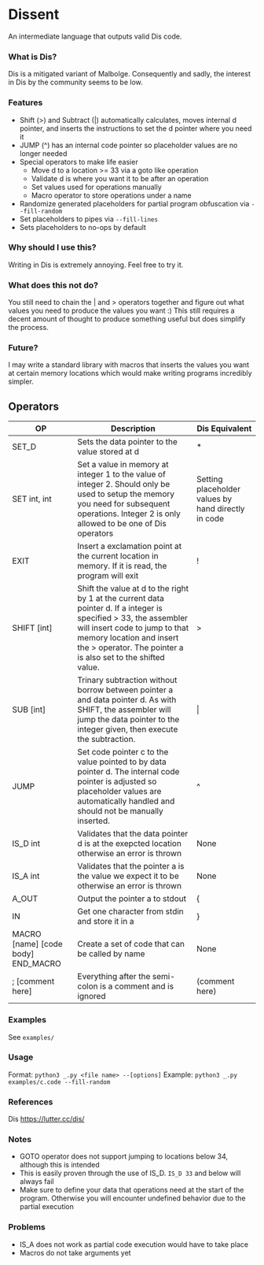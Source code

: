 # Dissent

An intermediate language that outputs valid Dis code.  

### What is Dis?
Dis is a mitigated variant of Malbolge. Consequently and sadly, the interest in Dis by the community seems to be low.

### Features
- Shift (>) and Subtract (|) automatically calculates, moves internal d pointer, and inserts the instructions to set the d pointer where you need it
- JUMP (^) has an internal code pointer so placeholder values are no longer needed
- Special operators to make life easier
  - Move d to a location >= 33 via a goto like operation
  - Validate d is where you want it to be after an operation
  - Set values used for operations manually
  - Macro operator to store operations under a name
- Randomize generated placeholders for partial program obfuscation via `--fill-random`
- Set placeholders to pipes via `--fill-lines`
- Sets placeholders to no-ops by default

### Why should I use this?
Writing in Dis is extremely annoying. Feel free to try it.

### What does this not do?
You still need to chain the | and > operators together and figure out what values you need to produce the values you want :) This still requires a decent amount of thought to produce something useful but does simplify the process. 

### Future?
I may write a standard library with macros that inserts the values you want at certain memory locations which would make writing programs incredibly simpler. 

## Operators 

|  OP | Description | Dis Equivalent  | 
| ------------ | ------------ | ------------ |
|   SET_D | Sets the data pointer to the value stored at d  | *  |
|  SET int, int | Set a value in memory at integer 1 to the value of integer 2. Should only be used to setup the memory you need for subsequent operations. Integer 2 is only allowed to be one of Dis operators  | Setting placeholder values by hand  directly in code|
|  EXIT |  Insert a exclamation point at the current location in memory. If it is read, the program will exit  | !  |
| SHIFT [int]  |  Shift the value at d to the right by 1 at the current data pointer d. If a integer is specified > 33, the assembler will insert code to jump to that memory location and insert the > operator. The pointer a is also set to the shifted value. |  >  |
|  SUB [int] |  Trinary subtraction without borrow between pointer a and data pointer d. As with SHIFT, the assembler will jump the data pointer to the integer given, then execute the subtraction. |  &#124;  |
| JUMP  | Set code pointer c to the value pointed to by data pointer d. The internal code pointer is adjusted so placeholder values are automatically handled and should not be manually inserted.  | ^  |
|  IS_D int | Validates that the data pointer d is at the exepcted location otherwise an error is thrown  | None  |
|  IS_A int | Validates that the pointer a is the value we expect it to be otherwise an error is thrown  | None  |
| A_OUT | Output the pointer a to stdout | { |
| IN | Get one character from stdin and store it in a | } |
| MACRO [name] [code body] END_MACRO| Create a set of code that can be called by name | None |
| ; [comment here] | Everything after the semi-colon is a comment and is ignored | (comment here)|

### Examples
See `examples/`  

### Usage
Format: `python3 _.py <file name> --[options]`
Example: `python3 _.py examples/c.code --fill-random`

### References
Dis https://lutter.cc/dis/

### Notes
- GOTO operator does not support jumping to locations below 34, although this is intended
 - This is easily proven through the use of IS_D. `IS_D 33` and below will always fail
- Make sure to define your data that operations need at the start of the program. Otherwise you will encounter undefined behavior due to the partial execution
 
### Problems
- IS_A does not work as partial code execution would have to take place
- Macros do not take arguments yet
